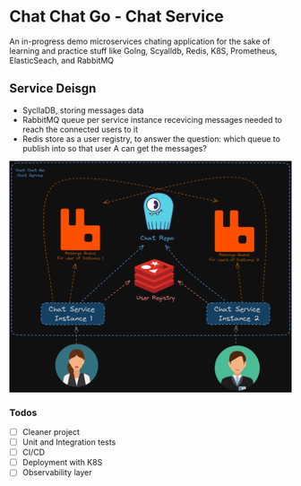 # Chat Chat Go - Chat Service
An in-progress demo microservices chating application for the sake of learning and practice stuff like Golng, Scyalldb, Redis, K8S, Prometheus, ElasticSeach, and RabbitMQ

## Service Deisgn

- SycllaDB, storing messages data
- RabbitMQ queue per service instance recevicing messages needed to reach the connected users to it
- Redis store as a user registry, to answer the question: which queue to publish into so that user A can get the messages?

![alt text](./_images/design.png)

### Todos

- [ ] Cleaner project
- [ ] Unit and Integration tests
- [ ] CI/CD
- [ ] Deployment with K8S
- [ ] Observability layer

